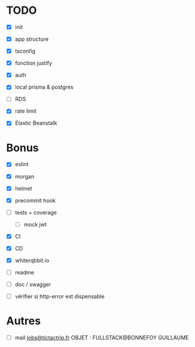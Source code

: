 # TODO

- [x] init
- [x] app structure
- [x] tsconfig
- [x] fonction justify
- [x] auth
- [x] local prisma & postgres
- [ ] RDS
- [x] rate limit
- [x] Elastic Beanstalk


# Bonus

- [x] eslint
- [x] morgan
- [x] helmet
- [x] precommit hook
- [ ] tests + coverage
  - [ ] mock jwt
- [x] CI
- [x] CD
- [x] whiterqbbit.io
- [ ] readme
- [ ] doc / swagger
- [ ] vérifier si http-error est dispensable


# Autres

- [ ] mail jobs@tictactrip.fr    OBJET : FULLSTACK@BONNEFOY GUILLAUME